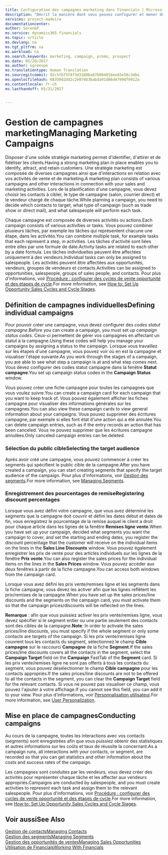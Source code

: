 ```yaml
---
title: Configuration des campagnes marketing dans Financials | Microsoft Docs
description: "Décrit la manière dont vous pouvez configurer et mener des campagnes marketing dans Dynamics 365 for Financials"
services: project-madeira
documentationcenter: 
author: SorenGP
ms.service: dynamics365-financials
ms.topic: article
ms.devlang: na
ms.tgt_pltfrm: na
ms.workload: na
ms.search.keywords: marketing, campaign, promo, prospect
ms.date: 05/20/2017
ms.author: sgroespe
ms.translationtype: Human Translation
ms.sourcegitcommit: 92c5fb75f4f3d3180ba67b89481beed2e58c3dbe
ms.openlocfilehash: 68359d2dd2c2e07463babda91d86d47998f0912a
ms.contentlocale: fr-ch
ms.lasthandoff: 05/31/2017


---
```

# <a name="managing-marketing-campaigns"></a><span data-ttu-id="13b74-103">Gestion de campagnes marketing</span><span class="sxs-lookup"><span data-stu-id="13b74-103">Managing Marketing Campaigns</span></span>
<span data-ttu-id="13b74-104">Disposer d'une solide stratégie marketing permet d'identifier, d'attirer et de fidéliser les clients.</span><span class="sxs-lookup"><span data-stu-id="13b74-104">Having a strong marketing plan in place enables you to identify, attract, and retain customers.</span></span> <span data-ttu-id="13b74-105">Une stratégie marketing est composée de diverses campagnes ainsi que d'interactions en relation avec vos activités de vente et de marketing.</span><span class="sxs-lookup"><span data-stu-id="13b74-105">A marketing plan consists of various campaigns and other interactions in connection with your sales and marketing activities.</span></span> <span data-ttu-id="13b74-106">Lors de la planification d'une campagne, vous devez choisir les contacts à cibler, le type de campagne (salon, courrier direct) et le vendeur chargé de chaque tâche.</span><span class="sxs-lookup"><span data-stu-id="13b74-106">While planning a campaign, you need to decide which contacts to target, what type of campaign (such as trade show or direct mail), and what salespeople will perform each task.</span></span>

<span data-ttu-id="13b74-107">Chaque campagne est composée de diverses activités ou actions.</span><span class="sxs-lookup"><span data-stu-id="13b74-107">Each campaign consists of various activities or tasks.</span></span> <span data-ttu-id="13b74-108">Vous pouvez combiner plusieurs tâches, par exemple les tâches qui représentent chacune une étape, dans les activités.</span><span class="sxs-lookup"><span data-stu-id="13b74-108">You can combine multiple task, for example tasks that each represent a step, in activities.</span></span> <span data-ttu-id="13b74-109">Les tâches d'activité sont liées entre elles par une formule de date.</span><span class="sxs-lookup"><span data-stu-id="13b74-109">Activity tasks are related to each other by a date formula.</span></span> <span data-ttu-id="13b74-110">Les tâches individuelles peuvent être affectées uniquement à des vendeurs.</span><span class="sxs-lookup"><span data-stu-id="13b74-110">Individual tasks can only be assigned to salespeople.</span></span> <span data-ttu-id="13b74-111">Les activités peuvent être affectées aux opportunités, vendeurs, groupes de vendeurs et contacts.</span><span class="sxs-lookup"><span data-stu-id="13b74-111">Activities can be assigned to opportunities, salespeople, groups of sales people, and contacts.</span></span> <span data-ttu-id="13b74-112">Pour plus d'informations, voir [Procédure : configurer des cycles de vente opportunité et des étapes de cycle](marketing-how-setup-opportunity-sales-cycles-stages.md).</span><span class="sxs-lookup"><span data-stu-id="13b74-112">For more information, see [How to: Set Up Opportunity Sales Cycles and Cycle Stages](marketing-how-setup-opportunity-sales-cycles-stages.md).</span></span>

## <a name="defining-individual-campaigns"></a><span data-ttu-id="13b74-113">Définition de campagnes individuelles</span><span class="sxs-lookup"><span data-stu-id="13b74-113">Defining individual campaigns</span></span>
<span data-ttu-id="13b74-114">Pour pouvoir créer une campagne, vous devez configurer des *codes statut campagne*.</span><span class="sxs-lookup"><span data-stu-id="13b74-114">Before you can create a campaign, you must set up *campaign status codes*.</span></span> <span data-ttu-id="13b74-115">Ceux-ci permettent de gérer vos campagnes en affectant un statut à la campagne.</span><span class="sxs-lookup"><span data-stu-id="13b74-115">Using these codes will help you manage your campaigns by assigning a status to the campaign.</span></span> <span data-ttu-id="13b74-116">Lorsque vous travaillez sur les étapes d'une campagne, vous pouvez voir où en est la campagne et visualiser l'étape suivante.</span><span class="sxs-lookup"><span data-stu-id="13b74-116">As you work through the stages of a campaign, you are able to see what step a campaign is at and what step comes next.</span></span> <span data-ttu-id="13b74-117">Vous devez configurer des codes statut campagne dans la fenêtre **Statut campagne**.</span><span class="sxs-lookup"><span data-stu-id="13b74-117">You set up campaign status codes in the **Campaign Status** window.</span></span>

<span data-ttu-id="13b74-118">Vous pouvez créer une fiche campagne pour toutes les campagnes que vous voulez suivre.</span><span class="sxs-lookup"><span data-stu-id="13b74-118">You can create a campaign card for each campaign that you want to keep track of.</span></span> <span data-ttu-id="13b74-119">Vous pouvez également afficher les fiches campagne pour visualiser des informations générales sur les campagnes.</span><span class="sxs-lookup"><span data-stu-id="13b74-119">You can also view these campaign cards to view general information about your campaigns.</span></span>
<span data-ttu-id="13b74-120">Vous pouvez supprimer des écritures campagne, par exemple si elles font état d'une action qui a été annulée.</span><span class="sxs-lookup"><span data-stu-id="13b74-120">You can delete campaign entries, such as if the entry records an action that has been canceled.</span></span> <span data-ttu-id="13b74-121">Vous ne pouvez supprimer que les écritures campagne annulées.</span><span class="sxs-lookup"><span data-stu-id="13b74-121">Only canceled campaign entries can be deleted.</span></span>

### <a name="selecting-the-target-audience"></a><span data-ttu-id="13b74-122">Sélection du public cible</span><span class="sxs-lookup"><span data-stu-id="13b74-122">Selecting the target audience</span></span>
<span data-ttu-id="13b74-123">Après avoir créé une campagne, vous pouvez commencer à créer les segments qui spécifient le public cible de la campagne.</span><span class="sxs-lookup"><span data-stu-id="13b74-123">After you have created a campaign, you can start creating segments that specify the target audience of the campaign.</span></span> <span data-ttu-id="13b74-124">Pour plus d'informations, voir [Gestion des segments](marketing-segments.md).</span><span class="sxs-lookup"><span data-stu-id="13b74-124">For more information, see [Managing Segments](marketing-segments.md).</span></span>

### <a name="registering-discount-percentages"></a><span data-ttu-id="13b74-125">Enregistrement des pourcentages de remise</span><span class="sxs-lookup"><span data-stu-id="13b74-125">Registering discount percentages</span></span>
<span data-ttu-id="13b74-126">Lorsque vous avez défini votre campagne, que vous avez déterminé les segments que la campagne doit couvrir et défini les dates début et dates de fin, vous enregistrez le pourcentage de la remise auquel le client a droit pour chaque article dans les lignes de la fenêtre **Remises ligne vente**.</span><span class="sxs-lookup"><span data-stu-id="13b74-126">When you have set up your campaign, decided what segments you want the campaign to cover, and set the starting and ending dates, you register the discount percentage that the customer will receive on the individual items on the lines in the **Sales Line Discounts** window.</span></span> <span data-ttu-id="13b74-127">Vous pouvez également enregistrer les prix de vente pour des articles individuels sur les lignes de la fenêtre **Prix vente**.</span><span class="sxs-lookup"><span data-stu-id="13b74-127">You can also register the sales prices for the individual items on the lines in the **Sales Prices** window.</span></span> <span data-ttu-id="13b74-128">Vous pouvez accéder aux deux fenêtres à partir de la fiche campagne.</span><span class="sxs-lookup"><span data-stu-id="13b74-128">You can access both windows from the campaign card.</span></span>

 <span data-ttu-id="13b74-129">Lorsque vous avez défini les prix vente/remises ligne et les segments dans la fiche campagne, vous devez les activer afin que les lignes reflètent les prix/remises de la campagne.</span><span class="sxs-lookup"><span data-stu-id="13b74-129">When you have set up the sales prices/line discounts and the segments on the campaign card, you must activate them so that the campaign prices/discounts will be reflected on the lines.</span></span>

<span data-ttu-id="13b74-130">**Remarque** : afin que vous puissiez activer les prix vente/remises ligne, vous devez spécifier si le segment entier ou une partie seulement des contacts sont des cibles de la campagne.</span><span class="sxs-lookup"><span data-stu-id="13b74-130">**Note**: In order to activate the sales prices/line discounts, you must specify if the whole segment or only some contacts are targets of the campaign.</span></span> <span data-ttu-id="13b74-131">Si les prix vente/remises ligne couvrent tous les contacts du segment, sélectionnez le champ **Cible campagne** sur le raccourci **Campagne** de la fiche **Segment**.</span><span class="sxs-lookup"><span data-stu-id="13b74-131">If the sales prices/line discounts covers all the contacts in the segment, select the **Campaign Target** field on the **Campaign** FastTab of the **Segment** card.</span></span>
<span data-ttu-id="13b74-132">Si les prix vente/remises ligne ne sont pas offerts à tous les contacts du segment, vous pouvez désélectionner le champ **Cible campagne** pour les contacts appropriés.</span><span class="sxs-lookup"><span data-stu-id="13b74-132">If the sales prices/line discounts are not to be offered to all the contacts in the segment, you can clear the **Campaign Target** field for the relevant contacts.</span></span> <span data-ttu-id="13b74-133">Si vous ne pouvez pas visualiser ce champ, vous pouvez l'ajouter à votre affichage.</span><span class="sxs-lookup"><span data-stu-id="13b74-133">If you cannot see this field, you can add it to your view.</span></span> <span data-ttu-id="13b74-134">Pour plus d'informations, voir [Personnalisation utilisateur](ui-user-personalization.md).</span><span class="sxs-lookup"><span data-stu-id="13b74-134">For more information, see [User Personalization](ui-user-personalization.md).</span></span>

## <a name="conducting-campaigns"></a><span data-ttu-id="13b74-135">Mise en place de campagnes</span><span class="sxs-lookup"><span data-stu-id="13b74-135">Conducting campaigns</span></span>
<span data-ttu-id="13b74-136">Au cours de la campagne, toutes les interactions avec vos contacts (segments) sont enregistrées afin que vous puissiez obtenir des statistiques et autres informations sur les coûts et taux de réussite la concernant.</span><span class="sxs-lookup"><span data-stu-id="13b74-136">As a campaign runs, all interactions with your contacts, or segment, are recorded so that you can get statistics and other information about the costs and success rates of the campaign.</span></span>

<span data-ttu-id="13b74-137">Les campagnes sont conduites par les vendeurs, vous devez créer des activités pour représenter chaque tâche et les affecter aux vendeurs appropriés.</span><span class="sxs-lookup"><span data-stu-id="13b74-137">Campaigns are conducted by salespeople, and you must create activities to represent each task and assign them to the relevant salespeople.</span></span> <span data-ttu-id="13b74-138">Pour plus d'informations, voir [Procédure : configurer des cycles de vente opportunité et des étapes de cycle](marketing-how-setup-opportunity-sales-cycles-stages.md).</span><span class="sxs-lookup"><span data-stu-id="13b74-138">For more information, see [How to: Set Up Opportunity Sales Cycles and Cycle Stages](marketing-how-setup-opportunity-sales-cycles-stages.md).</span></span>

## <a name="see-also"></a><span data-ttu-id="13b74-139">Voir aussi</span><span class="sxs-lookup"><span data-stu-id="13b74-139">See Also</span></span>
[<span data-ttu-id="13b74-140">Gestion de contacts</span><span class="sxs-lookup"><span data-stu-id="13b74-140">Managing Contacts</span></span>](marketing-contacts.md)  
[<span data-ttu-id="13b74-141">Gestion des segments</span><span class="sxs-lookup"><span data-stu-id="13b74-141">Managing Segments</span></span>](marketing-segments.md)  
[<span data-ttu-id="13b74-142">Gestion des opportunités de ventes</span><span class="sxs-lookup"><span data-stu-id="13b74-142">Managing Sales Opportunities</span></span>](marketing-manage-sales-opportunities.md)  
[<span data-ttu-id="13b74-143">Utilisation de Financials</span><span class="sxs-lookup"><span data-stu-id="13b74-143">Working With Financials</span></span>](ui-work-product.md)  

